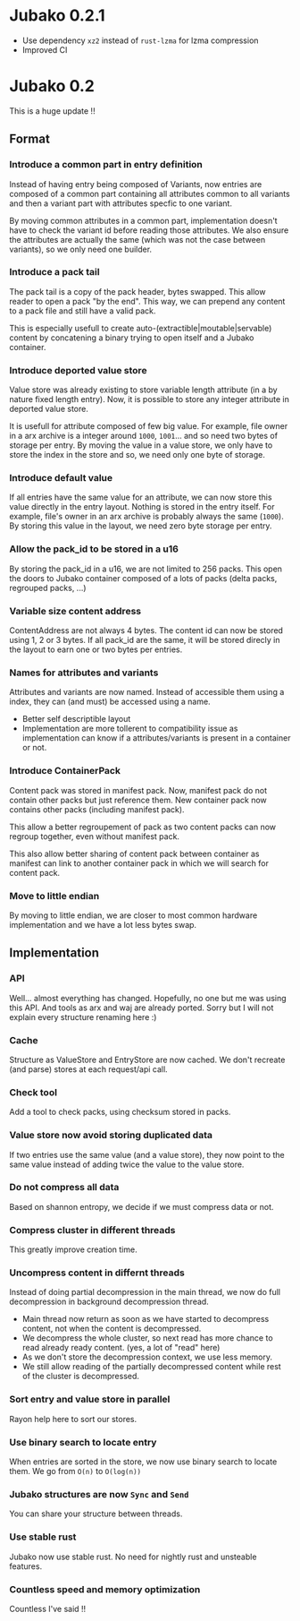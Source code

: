 # Jubako 0.2.1

- Use dependency `xz2` instead of `rust-lzma` for lzma compression
- Improved CI

# Jubako 0.2

This is a huge update !!

## Format

### Introduce a common part in entry definition


Instead of having entry being composed of Variants, now entries are composed of a common part
containing all attributes common to all variants and then a variant part with attributes specfic to one variant.

By moving common attributes in a common part, implementation doesn't have to check the variant id before
reading those attributes. We also ensure the attributes are actually the same (which was not the case between variants),
so we only need one builder.

### Introduce a pack tail

The pack tail is a copy of the pack header, bytes swapped.
This allow reader to open a pack "by the end".
This way, we can prepend any content to a pack file and still have a valid pack.

This is especially usefull to create auto-(extractible|moutable|servable) content by concatening
a binary trying to open itself and a Jubako container.


### Introduce deported value store

Value store was already existing to store variable length attribute (in a by nature fixed length entry).
Now, it is possible to store any integer attribute in deported value store.

It is usefull for attribute composed of few big value.
For example, file owner in a arx archive is a integer around `1000`, `1001`... and so need two bytes of storage
per entry. By moving the value in a value store, we only have to store the index in the store and so, we need only one byte of storage.


### Introduce default value

If all entries have the same value for an attribute, we can now store this value directly in the entry layout.
Nothing is stored in the entry itself.
For example, file's owner in an arx archive is probably always the same (`1000`). By storing this value in the layout, we need
zero byte storage per entry.

### Allow the pack_id to be stored in a u16

By storing the pack_id in a u16, we are not limited to 256 packs.
This open the doors to Jubako container composed of a lots of packs (delta packs, regrouped packs, ...)

### Variable size content address

ContentAddress are not always 4 bytes. The content id can now be stored using 1, 2 or 3 bytes.
If all pack_id are the same, it will be stored direcly in the layout to earn one or two bytes per entries.

### Names for attributes and variants

Attributes and variants are now named. Instead of accessible them using a index, they can (and must) be accessed using
a name.

- Better self descriptible layout
- Implementation are more tollerent to compatibility issue as implementation can know if a attributes/variants is present
  in a container or not.

### Introduce ContainerPack

Content pack was stored in manifest pack.
Now, manifest pack do not contain other packs but just reference them.
New container pack now contains other packs (including manifest pack).

This allow a better regroupement of pack as two content packs can now regroup together, even without manifest pack.

This also allow better sharing of content pack between container as manifest can link to another container pack in which
we will search for content pack.

### Move to little endian

By moving to little endian, we are closer to most common hardware implementation and we have a lot less bytes swap.

## Implementation

### API

Well... almost everything has changed. Hopefully, no one but me was using this API.
And tools as arx and waj are already ported.
Sorry but I will not explain every structure renaming here :)

### Cache

Structure as ValueStore and EntryStore are now cached.
We don't recreate (and parse) stores at each request/api call.

### Check tool

Add a tool to check packs, using checksum stored in packs.

### Value store now avoid storing duplicated data

If two entries use the same value (and a value store), they now point to the same value instead
of adding twice the value to the value store.

### Do not compress all data

Based on shannon entropy, we decide if we must compress data or not.

### Compress cluster in different threads

This greatly improve creation time.

### Uncompress content in differnt threads

Instead of doing partial decompression in the main thread, we now do full decompression in background
decompression thread.

- Main thread now return as soon as we have started to decompress content, not when the content is decompressed.
- We decompress the whole cluster, so next read has more chance to read already ready content. (yes, a lot of "read" here)
- As we don't store the decompression context, we use less memory.
- We still allow reading of the partially decompressed content while rest of the cluster is decompressed.

### Sort entry and value store in parallel

Rayon help here to sort our stores.

### Use binary search to locate entry

When entries are sorted in the store, we now use binary search to locate them.
We go from `O(n)` to `O(log(n))`

### Jubako structures are now `Sync` and `Send`

You can share your structure between threads.

### Use stable rust

Jubako now use stable rust. No need for nightly rust and unsteable features.


### Countless speed and memory optimization

Countless I've said !!
